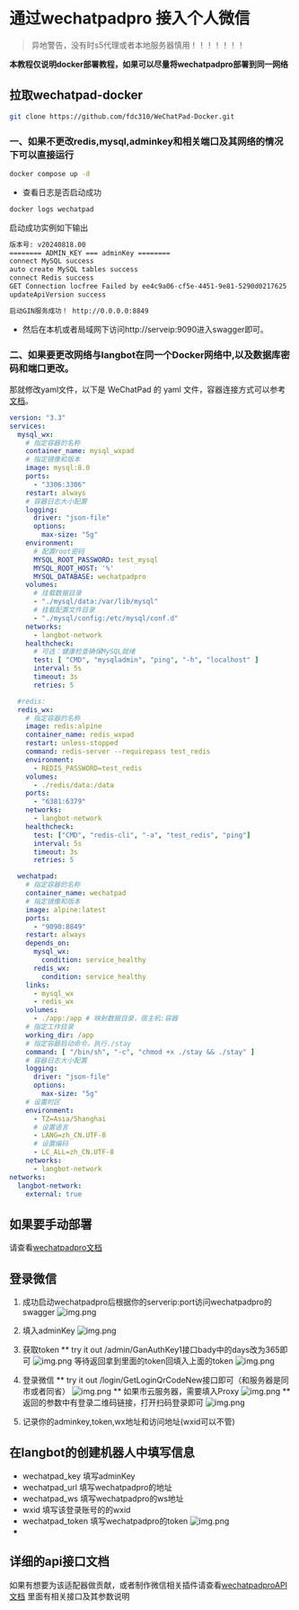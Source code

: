 # 通过wechatpadpro 接入个人微信

> 异地警告，没有时s5代理或者本地服务器慎用！！！！！！！

**本教程仅说明docker部署教程，如果可以尽量将wechatpadpro部署到同一网络**


## 拉取wechatpad-docker

```bash
git clone https://github.com/fdc310/WeChatPad-Docker.git
``` 

### 一、如果不更改redis,mysql,adminkey和相关端口及其网络的情况下可以直接运行

```bash
docker compose up -d

```
* 查看日志是否启动成功
```bash
docker logs wechatpad
```
启动成功实例如下输出
```bash
版本号: v20240818.00
======== ADMIN_KEY === adminKey ========
connect MySQL success
auto create MySQL tables success
connect Redis success
GET Connection locfree Failed by ee4c9a06-cf5e-4451-9e81-5290d0217625  abandon the conntection get  !
updateApiVersion success

启动GIN服务成功！ http://0.0.0.0:8849

```

* 然后在本机或者局域网下访问http://serveip:9090进入swagger即可。

### 二、如果要更改网络与langbot在同一个Docker网络中,以及数据库密码和端口更改。

那就修改yaml文件，以下是 WeChatPad 的 yaml 文件，容器连接方式可以参考[文档](/zh/workshop/network-details.html)。


```yaml
version: "3.3"
services:
  mysql_wx:
    # 指定容器的名称
    container_name: mysql_wxpad
    # 指定镜像和版本
    image: mysql:8.0
    ports:
      - "3306:3306"
    restart: always
    # 容器日志大小配置
    logging:
      driver: "json-file"
      options:
        max-size: "5g"
    environment:
      # 配置root密码
      MYSQL_ROOT_PASSWORD: test_mysql
      MYSQL_ROOT_HOST: '%'
      MYSQL_DATABASE: wechatpadpro
    volumes:
      # 挂载数据目录
      - "./mysql/data:/var/lib/mysql"
      # 挂载配置文件目录
      - "./mysql/config:/etc/mysql/conf.d"
    networks:
      - langbot-network
    healthcheck:
      # 可选：健康检查确保MySQL就绪
      test: [ "CMD", "mysqladmin", "ping", "-h", "localhost" ]
      interval: 5s
      timeout: 3s
      retries: 5

  #redis:
  redis_wx:
    # 指定容器的名称
    image: redis:alpine
    container_name: redis_wxpad
    restart: unless-stopped
    command: redis-server --requirepass test_redis
    environment:
      - REDIS_PASSWORD=test_redis
    volumes:
      - ./redis/data:/data
    ports:
      - "6381:6379"
    networks:
      - langbot-network
    healthcheck:
      test: ["CMD", "redis-cli", "-a", "test_redis", "ping"]
      interval: 5s
      timeout: 3s
      retries: 5

  wechatpad:
    # 指定容器的名称
    container_name: wechatpad
    # 指定镜像和版本
    image: alpine:latest
    ports:
      - "9090:8849"
    restart: always
    depends_on:
      mysql_wx:
        condition: service_healthy
      redis_wx:
        condition: service_healthy
    links:
      - mysql_wx
      - redis_wx
    volumes:
      - ./app:/app # 映射数据目录，宿主机:容器
    # 指定工作目录
    working_dir: /app
    # 指定容器启动命令，执行./stay
    command: [ "/bin/sh", "-c", "chmod +x ./stay && ./stay" ]
    # 容器日志大小配置
    logging:
      driver: "json-file"
      options:
        max-size: "5g"
    # 设置时区
    environment:
      - TZ=Asia/Shanghai
      # 设置语言
      - LANG=zh_CN.UTF-8
      # 设置编码
      - LC_ALL=zh_CN.UTF-8
    networks:
      - langbot-network
networks:
  langbot-network:
    external: true

```

## 如果要手动部署

请查看[wechatpadpro文档](https://github.com/luolin-ai/WeChatPadPro)


## 登录微信
1. 成功启动wechatpadpro后根据你的serverip:port访问wechatpadpro的swagger
![img.png](../../../../assets/image/zh/deploy/platforms/wechat/page1.png)
2. 填入adminKey
![img.png](../../../../assets/image/zh/deploy/platforms/wechat/page1.png)
3. 获取token
** try it out /admin/GanAuthKey1接口bady中的days改为365即可
![img.png](../../../../assets/image/zh/deploy/platforms/wechat/gettoken.png)
等待返回拿到里面的token回填入上面的token
![img.png](../../../../assets/image/zh/deploy/platforms/wechat/sendtoken.png)
5. 登录微信
** try it out /login/GetLoginQrCodeNew接口即可（和服务器是同市或者同省）
![img.png](../../../../assets/image/zh/deploy/platforms/wechat/login1.png)
** 如果市云服务器，需要填入Proxy
![img.png](../../../../assets/image/zh/deploy/platforms/wechat/login2.png)
** 返回的参数中有登录二维码链接，打开扫码登录即可
![img.png](../../../../assets/image/zh/deploy/platforms/wechat/login3.png)

6. 记录你的adminkey,token,wx地址和访问地址(wxid可以不管)


## 在langbot的创建机器人中填写信息


- wechatpad_key 填写adminKey
- wechatpad_url 填写wechatpadpro的地址
- wechatpad_ws 填写wechatpadpro的ws地址
- wxid 填写该登录账号的的wxid
- wechatpad_token 填写wechatpadpro的token
![img.png](../../../../assets/image/zh/deploy/platforms/wechat/langbotset.png)
- 


## 详细的api接口文档

如果有想要为该适配器做贡献，或者制作微信相关插件请查看[wechatpadproAPI文档](https://doc.apipost.net/docs/460ada21e884000?locale=zh-cn  )
里面有相关接口及其参数说明

